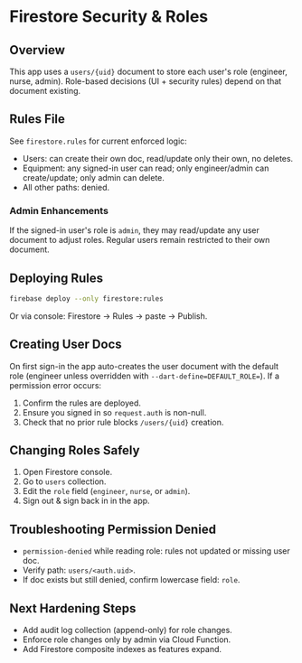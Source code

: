# Firestore Security & Roles

## Overview
This app uses a `users/{uid}` document to store each user's role (engineer, nurse, admin). Role-based decisions (UI + security rules) depend on that document existing.

## Rules File
See `firestore.rules` for current enforced logic:
- Users: can create their own doc, read/update only their own, no deletes.
- Equipment: any signed-in user can read; only engineer/admin can create/update; only admin can delete.
- All other paths: denied.

### Admin Enhancements
If the signed-in user's role is `admin`, they may read/update any user document to adjust roles. Regular users remain restricted to their own document.

## Deploying Rules
```bash
firebase deploy --only firestore:rules
```
Or via console: Firestore -> Rules -> paste -> Publish.

## Creating User Docs
On first sign-in the app auto-creates the user document with the default role (engineer unless overridden with `--dart-define=DEFAULT_ROLE=`). If a permission error occurs:
1. Confirm the rules are deployed.
2. Ensure you signed in so `request.auth` is non-null.
3. Check that no prior rule blocks `/users/{uid}` creation.

## Changing Roles Safely
1. Open Firestore console.
2. Go to `users` collection.
3. Edit the `role` field (`engineer`, `nurse`, or `admin`).
4. Sign out & sign back in in the app.

## Troubleshooting Permission Denied
- `permission-denied` while reading role: rules not updated or missing user doc.
- Verify path: `users/<auth.uid>`.
- If doc exists but still denied, confirm lowercase field: `role`.

## Next Hardening Steps
- Add audit log collection (append-only) for role changes.
- Enforce role changes only by admin via Cloud Function.
- Add Firestore composite indexes as features expand.

